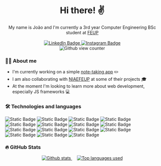 <div id=header align=center>
  <h1>Hi there! ✌</h1>
  My name is João and I'm currently a 3rd year Computer Engineering BSc student at <a href="https://sigarra.up.pt/feup/pt/web_page.inicial">FEUP</a><br><br>
  <div id=social>
    <a href="https://www.linkedin.com/in/joao-ribeiro-compsci/">
      <img src="https://img.shields.io/badge/LinkedIn-151BBF?logo=linkedin&logoColor=white&style=for-the-badge" alt="LinkedIn Badge">
    </a>
    <a href="https://www.instagram.com/abarba.doribeiro/">
      <img src="https://img.shields.io/badge/Instagram-780E80?logo=Instagram&logoColor=white&style=for-the-badge" alt="Instagram Badge">
    </a>
  </div>
  <img src="https://komarev.com/ghpvc/?username=jacribeiro&style=flat-square&color=blue" alt="Github view counter"/>
</div>

### 🙋‍♂️ About me
- I'm currently working on a simple [note-taking app](https://github.com/jacribeiro/NotesApp) ✏️
- I am also collaborating with [NIAEFEUP](https://ni.fe.up.pt/) at some of their projects 🎓
- At the moment I'm looking to learn more about web development, especially JS frameworks 💻

### 🛠️ Technologies and languages
![Static Badge](https://img.shields.io/badge/C-%23A8B9CC?logo=c&logoColor=white)
![Static Badge](https://img.shields.io/badge/C%2B%2B-%2300599C?logo=cplusplus&logoColor=white)
![Static Badge](https://img.shields.io/badge/Java-%23136313?logoColor=white)
![Static Badge](https://img.shields.io/badge/JavaScript-%23F7DF1E?logo=javascript&logoColor=white)
![Static Badge](https://img.shields.io/badge/Python-%233776AB?logo=python&logoColor=white)
![Static Badge](https://img.shields.io/badge/HTML-%23E34F26?logo=html5&logoColor=white)
![Static Badge](https://img.shields.io/badge/CSS-%231572B6?logo=css3&logoColor=white)
![Static Badge](https://img.shields.io/badge/php-%23777BB4?logo=php&logoColor=white)
![Static Badge](https://img.shields.io/badge/Markdown-%23000000?logo=markdown&logoColor=white)
![Static Badge](https://img.shields.io/badge/dart-%230175C2?logo=dart&logoColor=white)
![Static Badge](https://img.shields.io/badge/Flutter-%2302569B?logo=flutter&logoColor=white)
![Static Badge](https://img.shields.io/badge/Laravel-%23FF2D20?logo=laravel&logoColor=white)
![Static Badge](https://img.shields.io/badge/PostgreSQL-%234169E1?logo=postgresql&logoColor=white)
![Static Badge](https://img.shields.io/badge/Docker-%232496ED?logo=docker&logoColor=white)
![Static Badge](https://img.shields.io/badge/Figma-%23F24E1E?logo=figma&logoColor=white)


### 🔥 GitHub Stats
<div id=stats align=center >
  <a href="https://github.com/anuraghazra/github-readme-stats">
    <img src="https://github-readme-stats.vercel.app/api?username=jacribeiro&theme=codeSTACKr&show_icons=true" alt="Github stats">
  </a>&nbsp; &nbsp;
  <a href="https://github.com/anuraghazra/github-readme-stats">
    <img src="https://github-readme-stats.vercel.app/api/top-langs/?username=jacribeiro&layout=compact&theme=vision-friendly-dark&hide=jupyter%20notebook,cmake" alt="Top languages used">
  </a>
</div>
